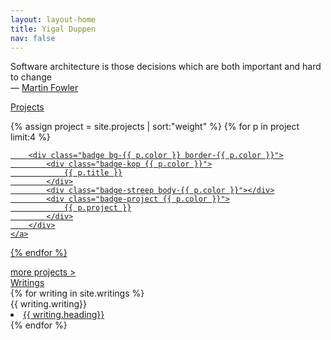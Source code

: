 ```yaml
---
layout: layout-home
title: Yigal Duppen
nav: false
---
```


<div class="home-quote">
	<p>Software architecture is those decisions which are both important and hard to change <br>— <a href="https://martinfowler.com/" target="_blank">Martin Fowler</a></p>
</div>


<div class="tussenkop grijs-40">
	<a href="{{ site.baseurl }}/projects/">Projects</a>
</div>

{% assign project = site.projects | sort:"weight" %}
{% for p in project limit:4 %}

<div class="badge-box">
	<a href="{{ p.url | prepend: site.baseurl }}">

		<div class="badge bg-{{ p.color }} border-{{ p.color }}">
			<div class="badge-kop {{ p.color }}">
				{{ p.title }}
			</div>
			<div class="badge-streep body-{{ p.color }}"></div>
			<div class="badge-project {{ p.color }}">
				{{ p.project }}
			</div>
		</div>
	</a>
</div>

{% endfor %}

<div class="tussenkop tussenkop-more aqua">
<a href="{{ site.baseurl }}/projects/">
	more projects >
</a>
</div>
<div class="clear"></div>

<div class="tussenkop grijs-40">
	<a href="{{ site.baseurl }}/writings/">Writings</a>
</div>

<div class="writing-box">
{% for writing in site.writings %}
<div class="writing-box-item">
	<div class="writing-kop-sub {{ writing.color }}">
		{{ writing.writing}}
	</div>
	<li class="writing-kop">
		<a href="{{ writing.url | prepend: site.baseurl }}" class="grijs-50">
			{{ writing.heading}}
		</a>
	</li>
</div>
{% endfor %}
</div>

